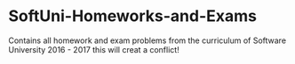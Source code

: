 # SoftUni-Homeworks-and-Exams
Contains all homework and exam problems from the curriculum of Software University 2016 - 2017
this will creat a conflict!